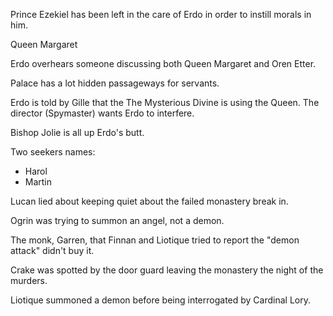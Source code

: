 Prince Ezekiel has been left in the care of Erdo in order to instill morals in him.

Queen Margaret

Erdo overhears someone discussing both Queen Margaret and Oren Etter.

Palace has a lot hidden passageways for servants.

Erdo is told by Gille that the The Mysterious Divine is using the Queen. The director (Spymaster) wants Erdo to interfere.

Bishop Jolie is all up Erdo's butt.

Two seekers names:
- Harol
- Martin

Lucan lied about keeping quiet about the failed monastery break in.

Ogrin was trying to summon an angel, not a demon.

The monk, Garren, that Finnan and Liotique tried to report the "demon attack" didn't buy it.

Crake was spotted by the door guard leaving the monastery the night of the murders.

Liotique summoned a demon before being interrogated by Cardinal Lory.